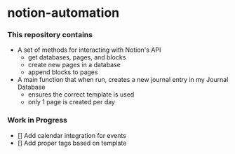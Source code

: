 # notion-automation
 
### This repository contains
- A set of methods for interacting with Notion's API
  - get databases, pages, and blocks
  - create new pages in a database
  - append blocks to pages
- A main function that when run, creates a new journal entry in my Journal Database
  - ensures the correct template is used
  - only 1 page is created per day

### Work in Progress
- [] Add calendar integration for events
- [] Add proper tags based on template

